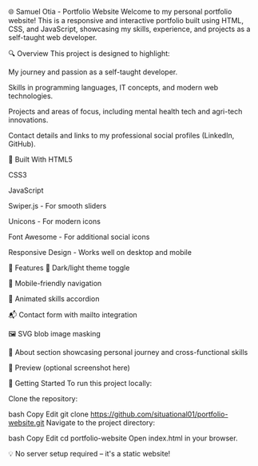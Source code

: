 🌐 Samuel Otia - Portfolio Website
Welcome to my personal portfolio website! This is a responsive and interactive portfolio built using HTML, CSS, and JavaScript, showcasing my skills, experience, and projects as a self-taught web developer.

🔍 Overview
This project is designed to highlight:

My journey and passion as a self-taught developer.

Skills in programming languages, IT concepts, and modern web technologies.

Projects and areas of focus, including mental health tech and agri-tech innovations.

Contact details and links to my professional social profiles (LinkedIn, GitHub).

🧰 Built With
HTML5

CSS3

JavaScript

Swiper.js - For smooth sliders

Unicons - For modern icons

Font Awesome - For additional social icons

Responsive Design - Works well on desktop and mobile

📂 Features
🌙 Dark/light theme toggle

📱 Mobile-friendly navigation

🧠 Animated skills accordion

📬 Contact form with mailto integration

🖼 SVG blob image masking

📄 About section showcasing personal journey and cross-functional skills

📸 Preview
(optional screenshot here)

🚀 Getting Started
To run this project locally:

Clone the repository:

bash
Copy
Edit
git clone https://github.com/situational01/portfolio-website.git
Navigate to the project directory:

bash
Copy
Edit
cd portfolio-website
Open index.html in your browser.

💡 No server setup required – it's a static website!
